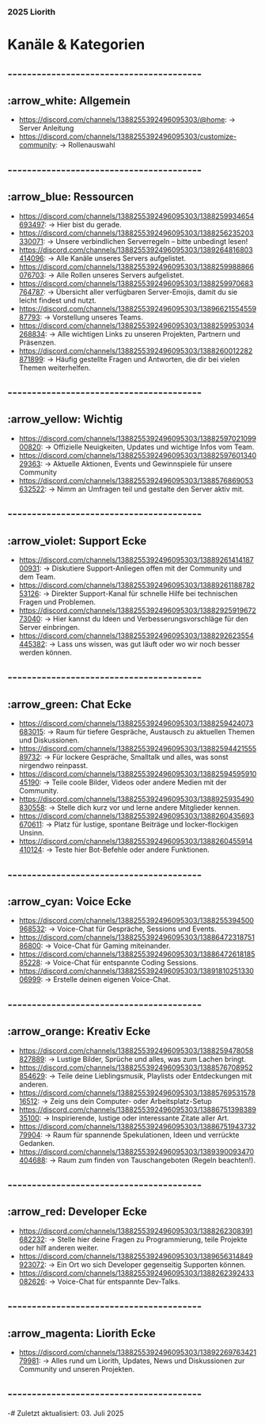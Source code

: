 ### 2025 Liorith
# Kanäle & Kategorien

## ----------------------------------------

## :arrow_white: Allgemein
- https://discord.com/channels/1388255392496095303/@home: -> Server Anleitung
- https://discord.com/channels/1388255392496095303/customize-community: -> Rollenauswahl

## ----------------------------------------

## :arrow_blue: Ressourcen
- https://discord.com/channels/1388255392496095303/1388259934654693497: -> Hier bist du gerade.
- https://discord.com/channels/1388255392496095303/1388256235203330071: -> Unsere verbindlichen Serverregeln – bitte unbedingt lesen!
- https://discord.com/channels/1388255392496095303/1389264816803414096: -> Alle Kanäle unseres Servers aufgelistet.
- https://discord.com/channels/1388255392496095303/1388259988866076703: -> Alle Rollen unseres Servers aufgelistet.
- https://discord.com/channels/1388255392496095303/1388259970683764787: -> Übersicht aller verfügbaren Server-Emojis, damit du sie leicht findest und nutzt.
- https://discord.com/channels/1388255392496095303/1389662155455987793: -> Vorstellung unseres Teams.
- https://discord.com/channels/1388255392496095303/1388259953034268834: -> Alle wichtigen Links zu unseren Projekten, Partnern und Präsenzen.
- https://discord.com/channels/1388255392496095303/1388260012282871899: -> Häufig gestellte Fragen und Antworten, die dir bei vielen Themen weiterhelfen.

## ----------------------------------------

## :arrow_yellow: Wichtig
- https://discord.com/channels/1388255392496095303/1388259702109900820: -> Offizielle Neuigkeiten, Updates und wichtige Infos vom Team.
- https://discord.com/channels/1388255392496095303/1388259760134029363: -> Aktuelle Aktionen, Events und Gewinnspiele für unsere Community
- https://discord.com/channels/1388255392496095303/1388576869053632522: -> Nimm an Umfragen teil und gestalte den Server aktiv mit.

## ----------------------------------------

## :arrow_violet: Support Ecke
- https://discord.com/channels/1388255392496095303/1388926141418700931: -> Diskutiere Support-Anliegen offen mit der Community und dem Team.
- https://discord.com/channels/1388255392496095303/1388926118878253126: -> Direkter Support-Kanal für schnelle Hilfe bei technischen Fragen und Problemen.
- https://discord.com/channels/1388255392496095303/1388292591967273040: -> Hier kannst du Ideen und Verbesserungsvorschläge für den Server einbringen.
- https://discord.com/channels/1388255392496095303/1388292623554445382: -> Lass uns wissen, was gut läuft oder wo wir noch besser werden können.

## ----------------------------------------

## :arrow_green: Chat Ecke
- https://discord.com/channels/1388255392496095303/1388259424073683015: -> Raum für tiefere Gespräche, Austausch zu aktuellen Themen und Diskussionen.
- https://discord.com/channels/1388255392496095303/1388259442155589732: -> Für lockere Gespräche, Smalltalk und alles, was sonst nirgendwo reinpasst.
- https://discord.com/channels/1388255392496095303/1388259459591045190: -> Teile coole Bilder, Videos oder andere Medien mit der Community.
- https://discord.com/channels/1388255392496095303/1388925935490830558: -> Stelle dich kurz vor und lerne andere Mitglieder kennen.
- https://discord.com/channels/1388255392496095303/1388260435693670611: -> Platz für lustige, spontane Beiträge und locker-flockigen Unsinn.
- https://discord.com/channels/1388255392496095303/1388260455914410124: -> Teste hier Bot-Befehle oder andere Funktionen.

## ----------------------------------------

## :arrow_cyan: Voice Ecke
- https://discord.com/channels/1388255392496095303/1388255394500968532: -> Voice-Chat für Gespräche, Sessions und Events.
- https://discord.com/channels/1388255392496095303/1388647231875186800: -> Voice-Chat für Gaming miteinander.
- https://discord.com/channels/1388255392496095303/1388647261818585228: -> Voice-Chat für entspannte Coding Sessions.
- https://discord.com/channels/1388255392496095303/1389181025133006999: -> Erstelle deinen eigenen Voice-Chat.

## ----------------------------------------

## :arrow_orange: Kreativ Ecke
- https://discord.com/channels/1388255392496095303/1388259478058827889: -> Lustige Bilder, Sprüche und alles, was zum Lachen bringt.
- https://discord.com/channels/1388255392496095303/1388576708952854629: -> Teile deine Lieblingsmusik, Playlists oder Entdeckungen mit anderen.
- https://discord.com/channels/1388255392496095303/1388576953157816512: -> Zeig uns dein Computer- oder Arbeitsplatz-Setup
- https://discord.com/channels/1388255392496095303/1388675139838935100: -> Inspirierende, lustige oder interessante Zitate aller Art.
- https://discord.com/channels/1388255392496095303/1388675194373279904: -> Raum für spannende Spekulationen, Ideen und verrückte Gedanken.
- https://discord.com/channels/1388255392496095303/1389390093470404688: -> Raum zum finden von Tauschangeboten (Regeln beachten!).

## ----------------------------------------

## :arrow_red: Developer Ecke
- https://discord.com/channels/1388255392496095303/1388262308391682232: -> Stelle hier deine Fragen zu Programmierung, teile Projekte oder hilf anderen weiter.
- https://discord.com/channels/1388255392496095303/1389656314849923072: -> Ein Ort wo sich Developer gegenseitig Supporten können.
- https://discord.com/channels/1388255392496095303/1388262392433082626: -> Voice-Chat für entspannte Dev-Talks.

## ----------------------------------------

## :arrow_magenta: Liorith Ecke
- https://discord.com/channels/1388255392496095303/1389226976342179981: -> Alles rund um Liorith, Updates, News und Diskussionen zur Community und unseren Projekten.

## ----------------------------------------

-# Zuletzt aktualisiert: 03. Juli 2025